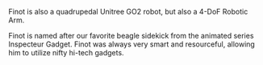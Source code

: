 Finot is also a quadrupedal Unitree GO2 robot, but also a 4-DoF Robotic Arm.

Finot is named after our favorite beagle sidekick from the animated series Inspecteur Gadget. Finot was always very smart and resourceful, allowing him to utilize nifty hi-tech gadgets.